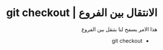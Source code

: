 
# <div dir="rtl">الانتقال بين الفروع | git checkout</div>

  <div  dir="rtl">
هذا الامر يسمح لنا بتنقل بين الفروع

</div>

<div  dir="rtl">
<ul>
<li>git checkout</li>
</ul>
 </div>

